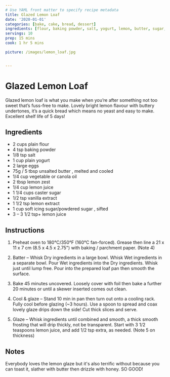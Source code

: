 ```yaml
---
# Use YAML front matter to specify recipe metadata
title: Glazed Lemon Loaf
date: '2020-01-01'
categories: [bake, cake, bread, dessert]
ingredients: [flour, baking powder, salt, yogurt, lemon, butter, sugar, vanilla]
servings: 10
prep: 15 mins
cook: 1 hr 5 mins

picture: /images/lemon_loaf.jpg


---
```


# Glazed Lemon Loaf

Glazed lemon loaf is what you make when you’re after something not too sweet that’s fuss-free to make. Lovely bright lemon flavour with buttery undertones, it’s a quick bread which means no yeast and easy to make. Excellent shelf life of 5 days!

## Ingredients

- 2 cups plain flour 
- 4 tsp baking powder 
- 1/8 tsp salt
- 1 cup plain yogurt 
- 2 large eggs 
- 75g / 5 tbsp unsalted butter , melted and cooled
- 1/4 cup vegetable or canola oil 
- 2 tbsp lemon zest 
- 1/4 cup lemon juice
- 1 1/4 cups caster sugar 
- 1/2 tsp vanilla extract
- 1 1/2 tsp lemon extract 
- 1 cup soft icing sugar/powdered sugar , sifted
- 3 – 3 1/2 tsp+ lemon juice


## Instructions

1. Preheat oven to 180°C/350°F (160°C fan-forced). Grease then line a 21 x 11 x 7 cm (8.5 x 4.5 x 2.75") with baking / parchment paper. (Note 4)

2. Batter – Whisk Dry ingredients in a large bowl. Whisk Wet ingredients in a separate bowl. Pour Wet ingredients into the Dry ingredients. Whisk just until lump free. Pour into the prepared loaf pan then smooth the surface.

3. Bake 45 minutes uncovered. Loosely cover with foil then bake a further 20 minutes or until a skewer inserted comes out clean.

4. Cool & glaze – Stand 10 min in pan then turn out onto a cooling rack. Fully cool before glazing (~3 hours). Use a spoon to spread and coax lovely glaze drips down the side! Cut thick slices and serve.

5. Glaze – Whisk ingredients until combined and smooth, a thick smooth frosting that will drip thickly, not be transparent. Start with 3 1/2 teaspoons lemon juice, and add 1/2 tsp extra, as needed. (Note 5 on thickness)


## Notes
Everybody loves the lemon glaze but it's also terrific without because you can toast it, slather with butter then drizzle with honey. SO GOOD!